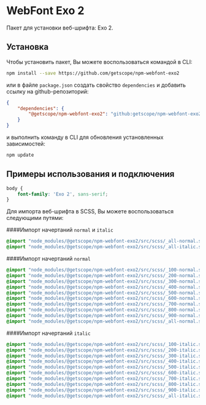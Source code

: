 # WebFont Exo 2

Пакет для установки веб-шрифта: Exo 2.

## Установка

Чтобы установить пакет, Вы можете воспользоваться командой в CLI:

```bash 
npm install --save https://github.com/getscope/npm-webfont-exo2
```

или в файле `package.json` создать свойство `dependencies` и добавить ссылку на github-репозиторий:

```json 
{
    "dependencies": {
        "@getscope/npm-webfont-exo2": "github:getscope/npm-webfont-exo2"
    }
}
```

и выполнить команду в CLI для обновления установленных зависимостей:

```bash 
npm update
```

## Примеры использования и подключения

```css 
body {
    font-family: 'Exo 2', sans-serif;
}
```

Для импорта веб-шрифта в SCSS, Вы можете воспользоваться следующими путями:

####Импорт начертаний `normal` и `italic`

```scss 
@import "node_modules/@getscope/npm-webfont-exo2/src/scss/_all-normal.scss";
@import "node_modules/@getscope/npm-webfont-exo2/src/scss/_all-italic.scss";
```

####Импорт начертаний `normal`

```scss 
@import "node_modules/@getscope/npm-webfont-exo2/src/scss/_100-normal.scss";
@import "node_modules/@getscope/npm-webfont-exo2/src/scss/_200-normal.scss";
@import "node_modules/@getscope/npm-webfont-exo2/src/scss/_300-normal.scss";
@import "node_modules/@getscope/npm-webfont-exo2/src/scss/_400-normal.scss";
@import "node_modules/@getscope/npm-webfont-exo2/src/scss/_500-normal.scss";
@import "node_modules/@getscope/npm-webfont-exo2/src/scss/_600-normal.scss";
@import "node_modules/@getscope/npm-webfont-exo2/src/scss/_700-normal.scss";
@import "node_modules/@getscope/npm-webfont-exo2/src/scss/_800-normal.scss";
@import "node_modules/@getscope/npm-webfont-exo2/src/scss/_900-normal.scss";
@import "node_modules/@getscope/npm-webfont-exo2/src/scss/_all-normal.scss";
```

####Импорт начертаний `italic`

```scss 
@import "node_modules/@getscope/npm-webfont-exo2/src/scss/_100-italic.scss";
@import "node_modules/@getscope/npm-webfont-exo2/src/scss/_200-italic.scss";
@import "node_modules/@getscope/npm-webfont-exo2/src/scss/_300-italic.scss";
@import "node_modules/@getscope/npm-webfont-exo2/src/scss/_400-italic.scss";
@import "node_modules/@getscope/npm-webfont-exo2/src/scss/_500-italic.scss";
@import "node_modules/@getscope/npm-webfont-exo2/src/scss/_600-italic.scss";
@import "node_modules/@getscope/npm-webfont-exo2/src/scss/_700-italic.scss";
@import "node_modules/@getscope/npm-webfont-exo2/src/scss/_800-italic.scss";
@import "node_modules/@getscope/npm-webfont-exo2/src/scss/_900-italic.scss";
@import "node_modules/@getscope/npm-webfont-exo2/src/scss/_all-italic.scss";
```
